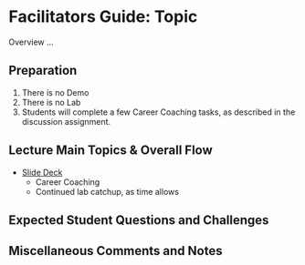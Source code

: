 # Facilitators Guide: Topic

Overview ...

## Preparation
1. There is no Demo
1. There is no Lab
1. Students will complete a few Career Coaching tasks, as described in the discussion assignment. 

## Lecture Main Topics & Overall Flow
- [Slide Deck](https://docs.google.com/presentation/d/1Xqt1tYrLqtmDHjEOsN_ucT1yuoPbwMP1cvIKeUVxIwk/edit)
  - Career Coaching
  - Continued lab catchup, as time allows

## Expected Student Questions and Challenges

## Miscellaneous Comments and Notes
